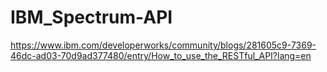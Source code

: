 # IBM_Spectrum-API

https://www.ibm.com/developerworks/community/blogs/281605c9-7369-46dc-ad03-70d9ad377480/entry/How_to_use_the_RESTful_API?lang=en



